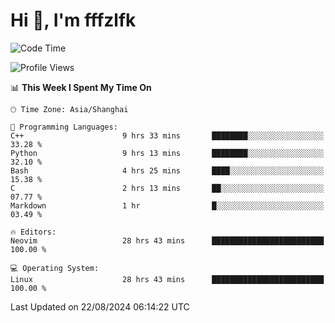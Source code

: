 # Hi 👋, I'm fffzlfk

<!--START_SECTION:waka-->
![Code Time](http://img.shields.io/badge/Code%20Time-933%20hrs%202%20mins-blue)

![Profile Views](http://img.shields.io/badge/Profile%20Views-0-blue)

📊 **This Week I Spent My Time On** 

```text
🕑︎ Time Zone: Asia/Shanghai

💬 Programming Languages: 
C++                      9 hrs 33 mins       ████████░░░░░░░░░░░░░░░░░   33.28 % 
Python                   9 hrs 13 mins       ████████░░░░░░░░░░░░░░░░░   32.10 % 
Bash                     4 hrs 25 mins       ████░░░░░░░░░░░░░░░░░░░░░   15.38 % 
C                        2 hrs 13 mins       ██░░░░░░░░░░░░░░░░░░░░░░░   07.77 % 
Markdown                 1 hr                █░░░░░░░░░░░░░░░░░░░░░░░░   03.49 % 

🔥 Editors: 
Neovim                   28 hrs 43 mins      █████████████████████████   100.00 % 

💻 Operating System: 
Linux                    28 hrs 43 mins      █████████████████████████   100.00 % 
```


 Last Updated on 22/08/2024 06:14:22 UTC
<!--END_SECTION:waka-->
